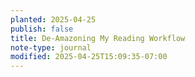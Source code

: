 ```yaml
---
planted: 2025-04-25
publish: false
title: De-Amazoning My Reading Workflow
note-type: journal
modified: 2025-04-25T15:09:35-07:00
---
```


